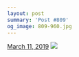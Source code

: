 ```yaml
---
layout: post
summary: 'Post #809'
og_image: 809-960.jpg
---
```


<p>
  <time>
    <a href="/809">March 11, 2019</a>
  </time>
  <a href="/809">
    <img src="{{ site.assets_url }}/809-480.jpg" srcset="{{ site.assets_url }}/809-240.jpg 240w, {{ site.assets_url }}/809-480.jpg 480w, {{ site.assets_url }}/809-720.jpg 720w, {{ site.assets_url }}/809-960.jpg 960w" sizes="(min-width: 700px) 50vw, calc(100vw - 2rem)" />
  </a>
</p>
